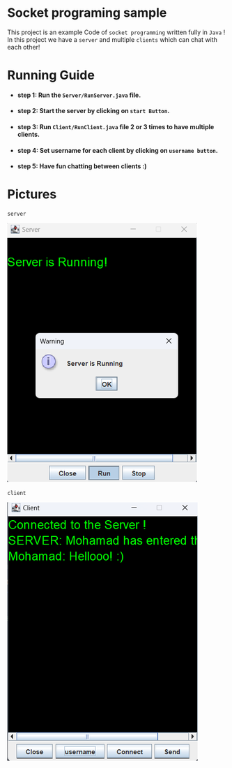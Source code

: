 # Socket programing sample

This project is an example Code of `socket programming` written fully in `Java` !\
In this project we have a `server` and multiple `clients` which can chat with each other!

# Running Guide
- #### step 1: Run the `Server/RunServer.java` file.
- #### step 2: Start the server by clicking on `start Button`.
- #### step 3: Run `Client/RunClient.java` file 2 or 3 times to have multiple clients.
- #### step 4: Set username for each client by clicking on `username button`.
- #### step 5: Have fun chatting between clients  :)

# Pictures

    server
![Alt text](images/server.png)

    client
![Alt text](images/client.png)
